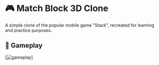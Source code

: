 # 🎮 Match Block 3D Clone
A simple clone of the popular mobile game "Stack", recreated for learning and practice purposes.

## 📸 Gameplay
[![gameplay](https://gr4ndsmurf.github.io/img/portfolio/Stack_banner.gif)]
